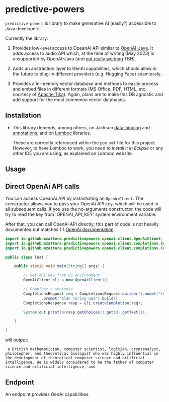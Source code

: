 # predictive-powers

`predictive-powers` is library to make generative AI (easily?) accessible to Java developers.

Currently the library:

  1. Provides low-level access to OpeanAi API similar to [OpenAI-Java](https://github.com/TheoKanning/openai-java). It adds access to audio API which, at the time of writing (May 2023) is unsupported by OpenAI-Java (and [not really working](https://community.openai.com/t/whisper-api-cannot-read-files-correctly/93420) TBH).
  
  2. Adds an abstraction layer to GenAi capabilities, which should allow in the future to plug-in different providers (e.g. Hugging Face) seamlessly.
  
  3. Provides a in-memory vector database and methods to easily process and embed files in different formats (MS Office, PDF, HTML, etc., courtesy of [Apache Tika](https://tika.apache.org/)). Again, plans are to make this DB agnostic and add support for the most commmon vector databases.
  
## Installation

  * This library depends, among others, on Jackson [data-binding](https://github.com/FasterXML/jackson-databind) and [annotations](https://github.com/FasterXML/jackson-annotations),
  and on [Lomboc](https://projectlombok.org/) libraries.
  
    These are correctly referenced within the `pom.xml` file for this project. However, to have Lomboc to work, you need to *install it in Eclipse* or any other IDE you are using, as explained on Lomboc website.
	
## Usage

## Direct OpenAi API calls

You can access OpeanAi API by instantiating an `OpenAiClient`. The constructor allows you to pass your OpenAi API key, which will be used in all subsequent calls. If you use the no-arguments constructor, the code will try to read the key from 'OPENAI_API_KEY' system environment variable.

After that, you can call OpenAi API directly; this part of code is not heavily documented but matches 1:1 [OpenAi documentation](https://platform.openai.com/docs/api-reference/introduction).

```java
import io.github.mzattera.predictivepowers.openai.client.OpenAiClient;
import io.github.mzattera.predictivepowers.openai.client.completions.CompletionsRequest;
import io.github.mzattera.predictivepowers.openai.client.completions.CompletionsResponse;

public class Test {

	public static void main(String[] args) {

		// Get API key from OS environment
		OpenAiClient cli = new OpenAiClient();

		// Complete a sentence.
		CompletionsRequest req = CompletionsRequest.builder().model("text-davinci-003").maxTokens(50)
				.prompt("Alan Turing was").build();
		CompletionsResponse resp = cli.createCompletion(req);

		System.out.println(resp.getChoices().get(0).getText());

	}

}
```

will output:

```console
 a British mathematician, computer scientist, logician, cryptanalyst, philosopher, and theoretical biologist who was highly influential in the development of theoretical computer science and artificial intelligence. He is widely considered to be the father of computer science and artificial intelligence, and
```

## Endpoint

An endpoint provides GenAi capabilities. 
  
